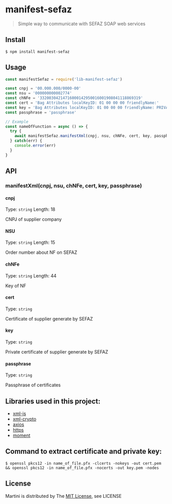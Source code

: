 # manifest-sefaz

> Simple way to communicate with SEFAZ SOAP web services

## Install

```shell
$ npm install manifest-sefaz
```

## Usage

```js
const manifestSefaz = require('lib-manifest-sefaz')

const cnpj = '00.000.000/0000-00'
const nsu = '000000000002774'
const chNFe = '33200304214716000142950016001908041118869319'
const cert = 'Bag Attributes localKeyID: 01 00 00 00 friendlyName:'
const key = 'Bag Attributes localKeyID: 01 00 00 00 friendlyName: PRIVATE'
const passphrase = 'passphrase'

// Example
const nameOfFunction = async () => {
  try {
    await manifestSefaz.manifestXml(cnpj, nsu, chNFe, cert, key, passphrase)
  } catch(err) {
    console.error(err)
  }
}
```

## API

### manifestXml(cnpj, nsu, chNFe, cert, key, passphrase)

#### cnpj

Type: `string`
Length: 18

CNPJ of supplier company

#### NSU

Type: `string`
Length: 15

Order number about NF on SEFAZ

#### chNFe

Type: `string`
Length: 44

Key of NF

#### cert

Type: `string`

Certificate of supplier generate by SEFAZ

#### key

Type: `string`

Private certificate of supplier generate by SEFAZ

#### passphrase

Type: `string`

Passphrase of certificates

## Libraries used in this project:

 - [xml-js](https://github.com/nashwaan/xml-js)
 - [xml-crypto](https://github.com/yaronn/xml-crypto)
 - [axios](https://github.com/axios/axios)
 - [https](https://registry.npmjs.org/https/-/https-1.0.0.tgz)
 - [moment](https://github.com/moment/moment/)

## Command to extract certificate and private key:

```shell
$ openssl pkcs12 -in name_of_file.pfx -clcerts -nokeys -out cert.pem && openssl pkcs12 -in name_of_file.pfx -nocerts -out key.pem -nodes
```

## License

Martini is distributed by The [MIT License](./LICENSE), see LICENSE